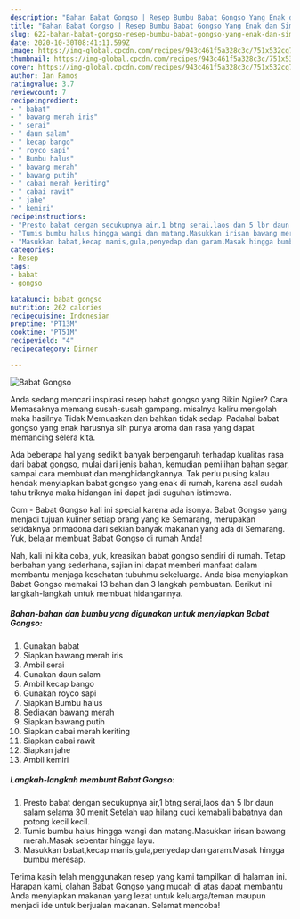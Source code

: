```yaml
---
description: "Bahan Babat Gongso | Resep Bumbu Babat Gongso Yang Enak dan Simpel"
title: "Bahan Babat Gongso | Resep Bumbu Babat Gongso Yang Enak dan Simpel"
slug: 622-bahan-babat-gongso-resep-bumbu-babat-gongso-yang-enak-dan-simpel
date: 2020-10-30T08:41:11.599Z
image: https://img-global.cpcdn.com/recipes/943c461f5a328c3c/751x532cq70/babat-gongso-foto-resep-utama.jpg
thumbnail: https://img-global.cpcdn.com/recipes/943c461f5a328c3c/751x532cq70/babat-gongso-foto-resep-utama.jpg
cover: https://img-global.cpcdn.com/recipes/943c461f5a328c3c/751x532cq70/babat-gongso-foto-resep-utama.jpg
author: Ian Ramos
ratingvalue: 3.7
reviewcount: 7
recipeingredient:
- " babat"
- " bawang merah iris"
- " serai"
- " daun salam"
- " kecap bango"
- " royco sapi"
- " Bumbu halus"
- " bawang merah"
- " bawang putih"
- " cabai merah keriting"
- " cabai rawit"
- " jahe"
- " kemiri"
recipeinstructions:
- "Presto babat dengan secukupnya air,1 btng serai,laos dan 5 lbr daun salam selama 30 menit.Setelah uap hilang cuci kemabali babatnya dan potong kecil kecil."
- "Tumis bumbu halus hingga wangi dan matang.Masukkan irisan bawang merah.Masak sebentar hingga layu."
- "Masukkan babat,kecap manis,gula,penyedap dan garam.Masak hingga bumbu meresap."
categories:
- Resep
tags:
- babat
- gongso

katakunci: babat gongso 
nutrition: 262 calories
recipecuisine: Indonesian
preptime: "PT13M"
cooktime: "PT51M"
recipeyield: "4"
recipecategory: Dinner

---
```



![Babat Gongso](https://img-global.cpcdn.com/recipes/943c461f5a328c3c/751x532cq70/babat-gongso-foto-resep-utama.jpg)

Anda sedang mencari inspirasi resep babat gongso yang Bikin Ngiler? Cara Memasaknya memang susah-susah gampang. misalnya keliru mengolah maka hasilnya Tidak Memuaskan dan bahkan tidak sedap. Padahal babat gongso yang enak harusnya sih punya aroma dan rasa yang dapat memancing selera kita.

Ada beberapa hal yang sedikit banyak berpengaruh terhadap kualitas rasa dari babat gongso, mulai dari jenis bahan, kemudian pemilihan bahan segar, sampai cara membuat dan menghidangkannya. Tak perlu pusing kalau hendak menyiapkan babat gongso yang enak di rumah, karena asal sudah tahu triknya maka hidangan ini dapat jadi suguhan istimewa.

Com - Babat Gongso kali ini special karena ada isonya. Babat Gongso yang menjadi tujuan kuliner setiap orang yang ke Semarang, merupakan setidaknya primadona dari sekian banyak makanan yang ada di Semarang. Yuk, belajar membuat Babat Gongso di rumah Anda!


Nah, kali ini kita coba, yuk, kreasikan babat gongso sendiri di rumah. Tetap berbahan yang sederhana, sajian ini dapat memberi manfaat dalam membantu menjaga kesehatan tubuhmu sekeluarga. Anda bisa menyiapkan Babat Gongso memakai 13 bahan dan 3 langkah pembuatan. Berikut ini langkah-langkah untuk membuat hidangannya.

<!--inarticleads1-->

##### Bahan-bahan dan bumbu yang digunakan untuk menyiapkan Babat Gongso:

1. Gunakan  babat
1. Siapkan  bawang merah iris
1. Ambil  serai
1. Gunakan  daun salam
1. Ambil  kecap bango
1. Gunakan  royco sapi
1. Siapkan  Bumbu halus
1. Sediakan  bawang merah
1. Siapkan  bawang putih
1. Siapkan  cabai merah keriting
1. Siapkan  cabai rawit
1. Siapkan  jahe
1. Ambil  kemiri




<!--inarticleads2-->

##### Langkah-langkah membuat Babat Gongso:

1. Presto babat dengan secukupnya air,1 btng serai,laos dan 5 lbr daun salam selama 30 menit.Setelah uap hilang cuci kemabali babatnya dan potong kecil kecil.
1. Tumis bumbu halus hingga wangi dan matang.Masukkan irisan bawang merah.Masak sebentar hingga layu.
1. Masukkan babat,kecap manis,gula,penyedap dan garam.Masak hingga bumbu meresap.




Terima kasih telah menggunakan resep yang kami tampilkan di halaman ini. Harapan kami, olahan Babat Gongso yang mudah di atas dapat membantu Anda menyiapkan makanan yang lezat untuk keluarga/teman maupun menjadi ide untuk berjualan makanan. Selamat mencoba!
